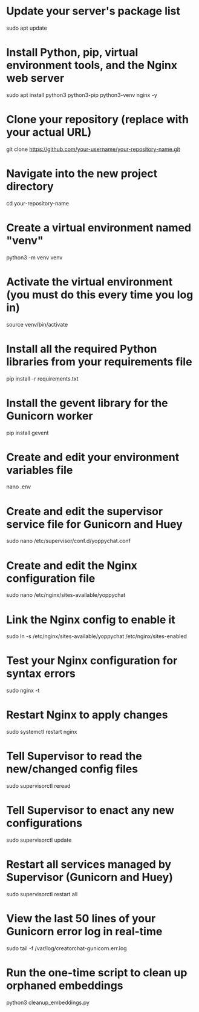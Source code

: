 # Update your server's package list
sudo apt update

# Install Python, pip, virtual environment tools, and the Nginx web server
sudo apt install python3 python3-pip python3-venv nginx -y

# Clone your repository (replace with your actual URL)
git clone https://github.com/your-username/your-repository-name.git

# Navigate into the new project directory
cd your-repository-name

# Create a virtual environment named "venv"
python3 -m venv venv

# Activate the virtual environment (you must do this every time you log in)
source venv/bin/activate

# Install all the required Python libraries from your requirements file
pip install -r requirements.txt

# Install the gevent library for the Gunicorn worker
pip install gevent

# Create and edit your environment variables file
nano .env

# Create and edit the supervisor service file for Gunicorn and Huey
sudo nano /etc/supervisor/conf.d/yoppychat.conf

# Create and edit the Nginx configuration file
sudo nano /etc/nginx/sites-available/yoppychat

# Link the Nginx config to enable it
sudo ln -s /etc/nginx/sites-available/yoppychat /etc/nginx/sites-enabled

# Test your Nginx configuration for syntax errors
sudo nginx -t

# Restart Nginx to apply changes
sudo systemctl restart nginx

# Tell Supervisor to read the new/changed config files
sudo supervisorctl reread

# Tell Supervisor to enact any new configurations
sudo supervisorctl update

# Restart all services managed by Supervisor (Gunicorn and Huey)
sudo supervisorctl restart all

# View the last 50 lines of your Gunicorn error log in real-time
sudo tail -f /var/log/creatorchat-gunicorn.err.log

# Run the one-time script to clean up orphaned embeddings
python3 cleanup_embeddings.py